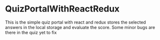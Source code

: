 # QuizPortalWithReactRedux
This is the simple quiz portal with react and redux stores the selected answers in the local storage and evaluate the score.
Some minor bugs are there in the quiz yet to fix
